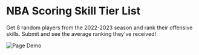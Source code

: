 # NBA Scoring Skill Tier List

Get 8 random players from the 2022-2023 season and rank their offensive skills. Submit and see the average ranking they've received!

![Page Demo](demo.gif)
